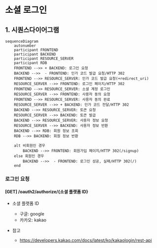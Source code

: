 # 소셜 로그인

## 1. 시퀀스다이어그램

```mermaid 
sequenceDiagram
    autonumber
    participant FRONTEND
    participant BACKEND
    participant RESOURCE_SERVER
    participant RDB
    FRONTEND -->> + BACKEND: 로그인 요청
    BACKEND -->>  - FRONTEND: 인가 코드 발급 요청/HTTP 302
    FRONTEND -->> RESOURCE_SERVER: 인가 코드 발급 요청(+redirect_uri)
    RESOURCE_SERVER -->> FRONTEND: 로그인 페이지/HTTP 302
    FRONTEND -->> RESOURCE_SERVER: 소셜 계정 로그인
    RESOURCE_SERVER -->> FRONTEND: 사용자 동의 요청
    FRONTEND -->> RESOURCE_SERVER: 사용자 동의 완료
    RESOURCE_SERVER -->> + BACKEND: 인가 코드 전달/HTTP 302
    BACKEND -->> RESOURCE_SERVER: 토큰 요청
    RESOURCE_SERVER -->> BACKEND: 토큰 발급
    BACKEND -->> RESOURCE_SERVER: 사용자 정보 요청
    RESOURCE_SERVER -->> BACKEND: 사용자 정보 반환
    BACKEND -->> RDB: 회원 정보 조회
    RDB -->> BACKEND: 회원 정보 반환

    alt 비회원인 경우
        BACKEND -->> FRONTEND: 회원가입 페이지/HTTP 302(/signup)
    else 회원인 경우
        BACKEND -->>  - FRONTEND: 로그인 성공, 실패/HTTP 302(/)
    end 
```

### 로그인 요청

#### [GET] /oauth2/authorize/{소셜 플랫폼 ID}

- 소셜 플랫폼 ID
    - 구글: google
    - 카카오: kakao

- 참고
    - https://developers.kakao.com/docs/latest/ko/kakaologin/rest-api
